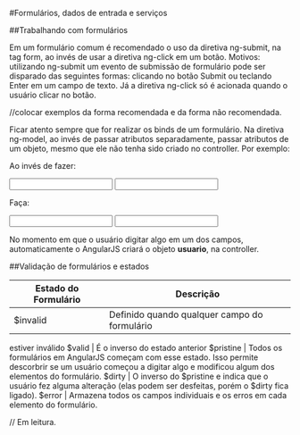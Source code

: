 #Formulários, dados de entrada e serviços

##Trabalhando com formulários

Em um formulário comum é recomendado o uso da diretiva ng-submit, na tag
form, ao invés de usar a diretiva ng-click em um botão. Motivos:
utilizando ng-submit um evento de submissão de formulário pode ser
disparado das seguintes formas: clicando no botão Submit ou teclando
Enter em um campo de texto. Já a diretiva ng-click só é acionada quando
o usuário clicar no botão.

//colocar exemplos da forma recomendada e da forma não recomendada.

Ficar atento sempre que for realizar os binds de um formulário. Na
diretiva ng-model, ao invés de passar atributos separadamente, passar
atributos de um objeto, mesmo que ele não tenha sido criado no
controller. Por exemplo:

Ao invés de fazer: 

<form ng-submit="submeter()">
  <input type="text" ng-model="ctrl.nome">
  <input type="text" ng-model="ctrl.sobrenome"> 
</form> 

Faça:

<form ng-submit="submeter()">
  <input type="text" ng-model="usuario.ctrl.nome">
  <input type="text" ng-model="usuario.ctrl.sobrenome"> 
</form> 

No momento em que o usuário digitar algo em um dos campos,
automaticamente o AngularJS criará o objeto **usuario**, na
controller.

##Validação de formulários e estados

Estado do Formulário | Descrição
-------------------- |---------------
$invalid             | Definido quando qualquer campo do formulário
estiver inválido
$valid               | É o inverso do estado anterior
$pristine            | Todos os formulários em AngularJS começam com
esse estado. Isso permite descorbrir se um usuário começou a digitar
algo e modificou algum dos elementos do formulário.
$dirty               | O inverso do $pristine e indica que o usuário fez
alguma alteração (elas podem ser desfeitas, porém o $dirty fica ligado).
$error               | Armazena todos os campos individuais e os erros
em cada elemento do formulário.

// Em leitura.
